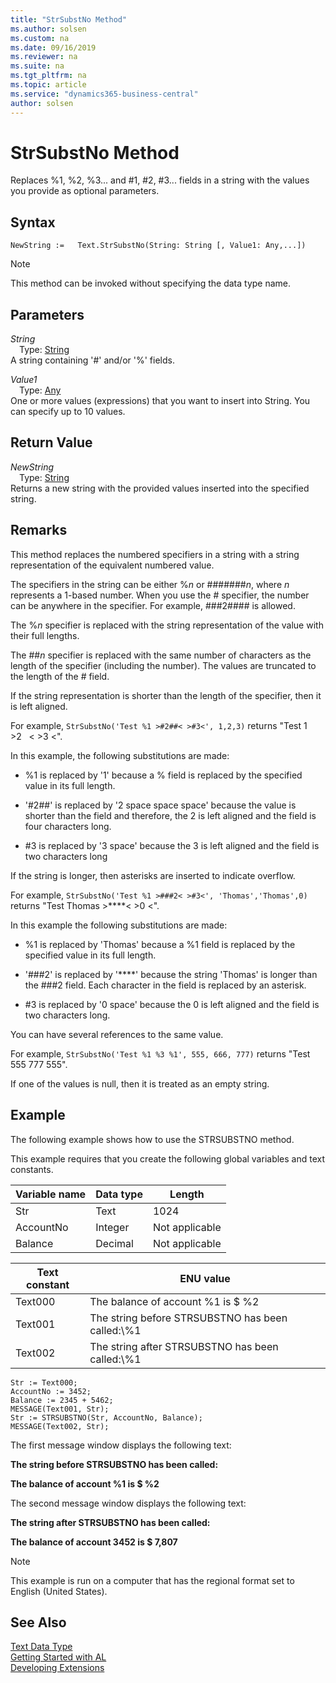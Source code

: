 ```yaml
---
title: "StrSubstNo Method"
ms.author: solsen
ms.custom: na
ms.date: 09/16/2019
ms.reviewer: na
ms.suite: na
ms.tgt_pltfrm: na
ms.topic: article
ms.service: "dynamics365-business-central"
author: solsen
---
```

[//]: # (START>DO_NOT_EDIT)
[//]: # (IMPORTANT:Do not edit any of the content between here and the END>DO_NOT_EDIT.)
[//]: # (Any modifications should be made in the .xml files in the ModernDev repo.)
# StrSubstNo Method
Replaces %1, %2, %3... and #1, #2, #3... fields in a string with the values you provide as optional parameters.


## Syntax
```
NewString :=   Text.StrSubstNo(String: String [, Value1: Any,...])
```
> [!NOTE]  
> This method can be invoked without specifying the data type name.  
## Parameters
*String*  
&emsp;Type: [String](../string/string-data-type.md)  
A string containing '#' and/or '%' fields.
        
*Value1*  
&emsp;Type: [Any](../any/any-data-type.md)  
One or more values (expressions) that you want to insert into String. You can specify up to 10 values.  


## Return Value
*NewString*  
&emsp;Type: [String](../string/string-data-type.md)  
Returns a new string with the provided values inserted into the specified string.  


[//]: # (IMPORTANT: END>DO_NOT_EDIT)

## Remarks  
 This method replaces the numbered specifiers in a string with a string representation of the equivalent numbered value.  
  
 The specifiers in the string can be either %*n* or \#\#\#\#\#\#\#*n*, where *n* represents a 1-based number. When you use the \# specifier, the number can be anywhere in the specifier. For example, \#\#\#2\#\#\#\# is allowed.  
  
 The %*n* specifier is replaced with the string representation of the value with their full lengths.  
  
 The \#\#*n* specifier is replaced with the same number of characters as the length of the specifier \(including the number\). The values are truncated to the length of the \# field.  
  
 If the string representation is shorter than the length of the specifier, then it is left aligned.  
  
 For example, `StrSubstNo('Test %1 >#2##< >#3<', 1,2,3)` returns "Test 1 >2   \< >3 \<".  
  
 In this example, the following substitutions are made:  
  
-   %1 is replaced by '1' because a % field is replaced by the specified value in its full length.  
  
-   '\#2\#\#' is replaced by '2 space space space' because the value is shorter than the field and therefore, the 2 is left aligned and the field is four characters long.  
  
-   \#3 is replaced by '3 space' because the 3 is left aligned and the field is two characters long  
  
 If the string is longer, then asterisks are inserted to indicate overflow.  
  
 For example, `StrSubstNo('Test %1 >###2< >#3<', 'Thomas','Thomas',0)` returns "Test Thomas >\*\*\*\*\< >0 \<".  
  
 In this example the following substitutions are made:  
  
-   %1 is replaced by 'Thomas' because a %1 field is replaced by the specified value in its full length.  
  
-   '\#\#\#2' is replaced by '\*\*\*\*' because the string 'Thomas' is longer than the \#\#\#2 field. Each character in the field is replaced by an asterisk.  
  
-   \#3 is replaced by '0 space' because the 0 is left aligned and the field is two characters long.  
  
 You can have several references to the same value.  
  
 For example, `StrSubstNo('Test %1 %3 %1', 555, 666, 777)` returns "Test 555 777 555".  
  
 If one of the values is null, then it is treated as an empty string.  
  
 <!--Links For more information about the STRSUBSTNO method in a multilanguage-enabled application, see [Developing Multilanguage-Enabled Applications](Developing-Multilanguage-Enabled-Applications.md).-->  
  
## Example  
 The following example shows how to use the STRSUBSTNO method.  
  
 This example requires that you create the following global variables and text constants.  
  
|Variable name|Data type|Length|  
|-------------------|---------------|------------|  
|Str|Text|1024|  
|AccountNo|Integer|Not applicable|  
|Balance|Decimal|Not applicable|  
  
|Text constant|ENU value|  
|-------------------|---------------|  
|Text000|The balance of account %1 is $ %2|  
|Text001|The string before STRSUBSTNO has been called:\\%1|  
|Text002|The string after STRSUBSTNO has been called:\\%1|  
  
```  
Str := Text000;  
AccountNo := 3452;   
Balance := 2345 + 5462;  
MESSAGE(Text001, Str);  
Str := STRSUBSTNO(Str, AccountNo, Balance);  
MESSAGE(Text002, Str);  
```  
  
 The first message window displays the following text:  
  
 **The string before STRSUBSTNO has been called:**  
  
 **The balance of account %1 is $ %2**  
  
 The second message window displays the following text:  
  
 **The string after STRSUBSTNO has been called:**  
  
 **The balance of account 3452 is $ 7,807**  
  
> [!NOTE]  
>  This example is run on a computer that has the regional format set to English \(United States\).  

## See Also
[Text Data Type](text-data-type.md)  
[Getting Started with AL](../../devenv-get-started.md)  
[Developing Extensions](../../devenv-dev-overview.md)